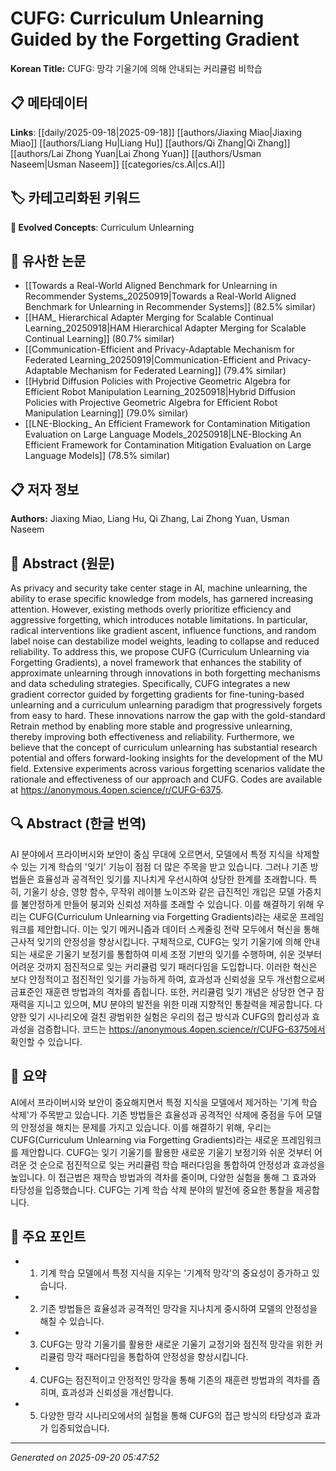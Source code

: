 # CUFG: Curriculum Unlearning Guided by the Forgetting Gradient

**Korean Title:** CUFG: 망각 기울기에 의해 안내되는 커리큘럼 비학습

## 📋 메타데이터

**Links**: [[daily/2025-09-18|2025-09-18]] [[authors/Jiaxing Miao|Jiaxing Miao]] [[authors/Liang Hu|Liang Hu]] [[authors/Qi Zhang|Qi Zhang]] [[authors/Lai Zhong Yuan|Lai Zhong Yuan]] [[authors/Usman Naseem|Usman Naseem]] [[categories/cs.AI|cs.AI]]

## 🏷️ 카테고리화된 키워드
**🚀 Evolved Concepts**: Curriculum Unlearning

## 🔗 유사한 논문
- [[Towards a Real-World Aligned Benchmark for Unlearning in Recommender Systems_20250919|Towards a Real-World Aligned Benchmark for Unlearning in Recommender Systems]] (82.5% similar)
- [[HAM_ Hierarchical Adapter Merging for Scalable Continual Learning_20250918|HAM Hierarchical Adapter Merging for Scalable Continual Learning]] (80.7% similar)
- [[Communication-Efficient and Privacy-Adaptable Mechanism for Federated Learning_20250919|Communication-Efficient and Privacy-Adaptable Mechanism for Federated Learning]] (79.4% similar)
- [[Hybrid Diffusion Policies with Projective Geometric Algebra for Efficient Robot Manipulation Learning_20250918|Hybrid Diffusion Policies with Projective Geometric Algebra for Efficient Robot Manipulation Learning]] (79.0% similar)
- [[LNE-Blocking_ An Efficient Framework for Contamination Mitigation Evaluation on Large Language Models_20250918|LNE-Blocking An Efficient Framework for Contamination Mitigation Evaluation on Large Language Models]] (78.5% similar)

## 📋 저자 정보

**Authors:** Jiaxing Miao, Liang Hu, Qi Zhang, Lai Zhong Yuan, Usman Naseem

## 📄 Abstract (원문)

As privacy and security take center stage in AI, machine unlearning, the
ability to erase specific knowledge from models, has garnered increasing
attention. However, existing methods overly prioritize efficiency and
aggressive forgetting, which introduces notable limitations. In particular,
radical interventions like gradient ascent, influence functions, and random
label noise can destabilize model weights, leading to collapse and reduced
reliability. To address this, we propose CUFG (Curriculum Unlearning via
Forgetting Gradients), a novel framework that enhances the stability of
approximate unlearning through innovations in both forgetting mechanisms and
data scheduling strategies. Specifically, CUFG integrates a new gradient
corrector guided by forgetting gradients for fine-tuning-based unlearning and a
curriculum unlearning paradigm that progressively forgets from easy to hard.
These innovations narrow the gap with the gold-standard Retrain method by
enabling more stable and progressive unlearning, thereby improving both
effectiveness and reliability. Furthermore, we believe that the concept of
curriculum unlearning has substantial research potential and offers
forward-looking insights for the development of the MU field. Extensive
experiments across various forgetting scenarios validate the rationale and
effectiveness of our approach and CUFG. Codes are available at
https://anonymous.4open.science/r/CUFG-6375.

## 🔍 Abstract (한글 번역)

AI 분야에서 프라이버시와 보안이 중심 무대에 오르면서, 모델에서 특정 지식을 삭제할 수 있는 기계 학습의 '잊기' 기능이 점점 더 많은 주목을 받고 있습니다. 그러나 기존 방법들은 효율성과 공격적인 잊기를 지나치게 우선시하여 상당한 한계를 초래합니다. 특히, 기울기 상승, 영향 함수, 무작위 레이블 노이즈와 같은 급진적인 개입은 모델 가중치를 불안정하게 만들어 붕괴와 신뢰성 저하를 초래할 수 있습니다. 이를 해결하기 위해 우리는 CUFG(Curriculum Unlearning via Forgetting Gradients)라는 새로운 프레임워크를 제안합니다. 이는 잊기 메커니즘과 데이터 스케줄링 전략 모두에서 혁신을 통해 근사적 잊기의 안정성을 향상시킵니다. 구체적으로, CUFG는 잊기 기울기에 의해 안내되는 새로운 기울기 보정기를 통합하여 미세 조정 기반의 잊기를 수행하며, 쉬운 것부터 어려운 것까지 점진적으로 잊는 커리큘럼 잊기 패러다임을 도입합니다. 이러한 혁신은 보다 안정적이고 점진적인 잊기를 가능하게 하여, 효과성과 신뢰성을 모두 개선함으로써 금표준인 재훈련 방법과의 격차를 좁힙니다. 또한, 커리큘럼 잊기 개념은 상당한 연구 잠재력을 지니고 있으며, MU 분야의 발전을 위한 미래 지향적인 통찰력을 제공합니다. 다양한 잊기 시나리오에 걸친 광범위한 실험은 우리의 접근 방식과 CUFG의 합리성과 효과성을 검증합니다. 코드는 https://anonymous.4open.science/r/CUFG-6375에서 확인할 수 있습니다.

## 📝 요약

AI에서 프라이버시와 보안이 중요해지면서 특정 지식을 모델에서 제거하는 '기계 학습 삭제'가 주목받고 있습니다. 기존 방법들은 효율성과 공격적인 삭제에 중점을 두어 모델의 안정성을 해치는 문제를 가지고 있습니다. 이를 해결하기 위해, 우리는 CUFG(Curriculum Unlearning via Forgetting Gradients)라는 새로운 프레임워크를 제안합니다. CUFG는 잊기 기울기를 활용한 새로운 기울기 보정기와 쉬운 것부터 어려운 것 순으로 점진적으로 잊는 커리큘럼 학습 패러다임을 통합하여 안정성과 효과성을 높입니다. 이 접근법은 재학습 방법과의 격차를 줄이며, 다양한 실험을 통해 그 효과와 타당성을 입증했습니다. CUFG는 기계 학습 삭제 분야의 발전에 중요한 통찰을 제공합니다.

## 🎯 주요 포인트

- 1. 기계 학습 모델에서 특정 지식을 지우는 '기계적 망각'의 중요성이 증가하고 있습니다.

- 2. 기존 방법들은 효율성과 공격적인 망각을 지나치게 중시하여 모델의 안정성을 해칠 수 있습니다.

- 3. CUFG는 망각 기울기를 활용한 새로운 기울기 교정기와 점진적 망각을 위한 커리큘럼 망각 패러다임을 통합하여 안정성을 향상시킵니다.

- 4. CUFG는 점진적이고 안정적인 망각을 통해 기존의 재훈련 방법과의 격차를 좁히며, 효과성과 신뢰성을 개선합니다.

- 5. 다양한 망각 시나리오에서의 실험을 통해 CUFG의 접근 방식의 타당성과 효과가 입증되었습니다.

---

*Generated on 2025-09-20 05:47:52*